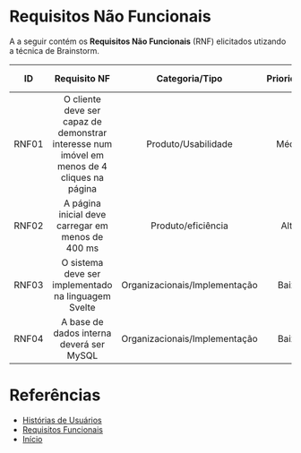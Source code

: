 # Requisitos Não Funcionais

A a seguir contém os **Requisitos Não Funcionais** (RNF) elicitados utizando a técnica de Brainstorm.

|  ID   |                                 Requisito NF                              | Categoria/Tipo | Prioridade | Requisitos Relacionados |
| :---: | :-----------------------------------------------------------------------: |:-------------: | :--------: | :-----------------: |
| RNF01 | O cliente deve ser capaz de demonstrar interesse num imóvel em menos de 4 cliques na página | Produto/Usabilidade | Média | |
| RNF02 | A página inicial deve carregar em menos de 400 ms | Produto/eficiência | Alta | US04 |
| RNF03 | O sistema deve ser implementado na linguagem Svelte |  Organizacionais/Implementação | Baixa | |
| RNF04 | A base de dados interna deverá ser MySQL | Organizacionais/Implementação | Baixa | |

# Referências

* [Histórias de Usuários](HistoriasUsuario.md)
* [Requisitos Funcionais](RF.md)
* [Início](../README.md)
